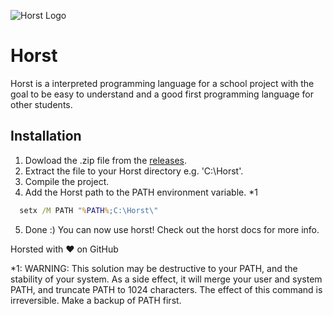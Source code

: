 ![Horst Logo](https://i.ibb.co/3S2960V/horst-logo-banner.png)
# Horst
Horst is a interpreted programming language for a school project with the goal to be easy to understand and a good first programming language for other students.

## Installation

1. Dowload the .zip file from the [releases](https://github.com/NinoDS/Horst/releases/).
2. Extract the file to your Horst directory e.g. 'C:\Horst'.
3. Compile the project.
4. Add the Horst path to the PATH environment variable. *1
```cmd
  setx /M PATH "%PATH%;C:\Horst\"
```
5. Done :) You can now use horst! Check out the horst docs for more info.


Horsted with ♥ on GitHub

*1: WARNING: This solution may be destructive to your PATH, and the stability of your system. As a side effect, it will merge your user and system PATH, and truncate PATH to 1024 characters. The effect of this command is irreversible. Make a backup of PATH first.

